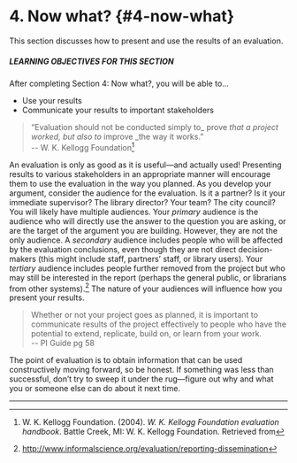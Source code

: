 # 4\. Now what? {#4-now-what}

This section discusses how to present and use the results of an evaluation.

<div class="table-format objectives"><span class="title"><h5>LEARNING OBJECTIVES FOR THIS SECTION</h5></span>
After completing Section 4: Now what?, you will be able to...
<ul><li>Use your results</li><li>Communicate your results to important stakeholders</li></ul>

>“Evaluation should not be conducted simply to_ prove _that a project worked, but also to_ improve _the way it works.” <br/> -- W. K. Kellogg Foundation[^17]

An evaluation is only as good as it is useful—and actually used! Presenting results to various stakeholders in an appropriate manner will encourage them to use the evaluation in the way you planned. As you develop your argument, consider the audience for the evaluation. Is it a partner? Is it your immediate supervisor? The library director? Your team? The city council? You will likely have multiple audiences. Your _primary_ audience is the audience who will directly use the answer to the question you are asking, or are the target of the argument you are building. However, they are not the only audience. A _secondary_ audience includes people who will be affected by the evaluation conclusions, even though they are not direct decision-makers (this might include staff, partners’ staff, or library users). Your _tertiary_ audience includes people further removed from the project but who may still be interested in the report (perhaps the general public, or librarians from other systems).[^18] The nature of your audiences will influence how you present your results.

> Whether or not your project goes as planned, it is important to communicate results of the project effectively to people who have the potential to extend, replicate, build on, or learn from your work. <br/> -- PI Guide pg 58

The point of evaluation is to obtain information that can be used constructively moving forward, so be honest. If something was less than successful, don’t try to sweep it under the rug—figure out why and what you or someone else can do about it next time.

***

[^17]: W. K. Kellogg Foundation. (2004). _W. K. Kellogg Foundation evaluation handbook_. Battle Creek, MI: W. K. Kellogg Foundation. Retrieved from

[^18]: http://www.informalscience.org/evaluation/reporting-dissemination 